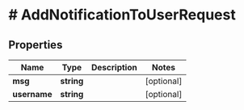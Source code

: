 # # AddNotificationToUserRequest

## Properties

Name | Type | Description | Notes
------------ | ------------- | ------------- | -------------
**msg** | **string** |  | [optional]
**username** | **string** |  | [optional]

